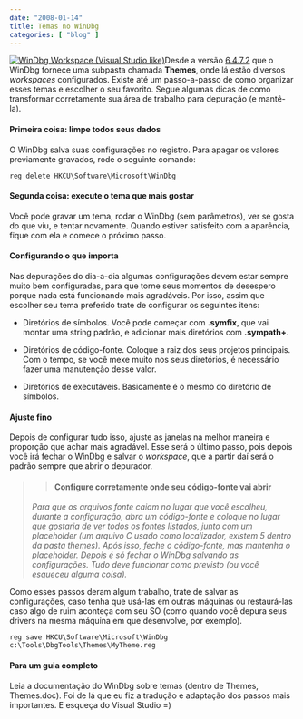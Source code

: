 ```yaml
---
date: "2008-01-14"
title: Temas no WinDbg
categories: [ "blog" ]
---
```

[![WinDbg Workspace (Visual Studio like)](http://i.imgur.com/X3IFGZb.thumbnail.png)](http://i.imgur.com/ivqb6MO.png)Desde a versão [6.4.7.2](http://www.microsoft.com/whdc/devtools/debugging/whatsnew.mspx) que o WinDbg fornece uma subpasta chamada **Themes**, onde lá estão diversos _workspaces_ configurados. Existe até um passo-a-passo de como organizar esses temas e escolher o seu favorito. Segue algumas dicas de como transformar corretamente sua área de trabalho para depuração (e mantê-la).

#### Primeira coisa: limpe todos seus dados

O WinDbg salva suas configurações no registro. Para apagar os valores previamente gravados, rode o seguinte comando:

    
    reg delete HKCU\Software\Microsoft\WinDbg

#### Segunda coisa: execute o tema que mais gostar

Você pode gravar um tema, rodar o WinDbg (sem parâmetros), ver se gosta do que viu, e tentar novamente. Quando estiver satisfeito com a aparência, fique com ela e comece o próximo passo.

#### Configurando o que importa

Nas depurações do dia-a-dia algumas configurações devem estar sempre muito bem configuradas, para que torne seus momentos de desespero porque nada está funcionando mais agradáveis. Por isso, assim que escolher seu tema preferido trate de configurar os seguintes itens:

	
  * Diretórios de símbolos. Você pode começar com **.symfix**, que vai montar uma string padrão, e adicionar mais diretórios com **.sympath+**.

	
  * Diretórios de código-fonte. Coloque a raiz dos seus projetos principais. Com o tempo, se você mexe muito nos seus diretórios, é necessário fazer uma manutenção desse valor.

	
  * Diretórios de executáveis. Basicamente é o mesmo do diretório de símbolos.

#### Ajuste fino

Depois de configurar tudo isso, ajuste as janelas na melhor maneira e proporção que achar mais agradável. Esse será o último passo, pois depois você irá fechar o WinDbg e salvar o _workspace_, que a partir daí será o padrão sempre que abrir o depurador.

<blockquote>

> 
> #### Configure corretamente onde seu código-fonte vai abrir
> 
_Para que os arquivos fonte caiam no lugar que você escolheu, durante a configuração, abra um código-fonte e coloque no lugar que gostaria de ver todos os fontes listados, junto com um placeholder (um arquivo C usado como localizador, existem 5 dentro da pasta themes). Após isso, feche o código-fonte, mas mantenha o placeholder. Depois é só fechar o WinDbg salvando as configurações. Tudo deve funcionar como previsto (ou você esqueceu alguma coisa)._</blockquote>

Como esses passos deram algum trabalho, trate de salvar as configurações, caso tenha que usá-las em outras máquinas ou restaurá-las caso algo de ruim aconteça com seu SO (como quando você depura seus drivers na mesma máquina em que desenvolve, por exemplo).

    
    reg save HKCU\Software\Microsoft\WinDbg c:\Tools\DbgTools\Themes\MyTheme.reg

#### Para um guia completo

Leia a documentação do WinDbg sobre temas (dentro de Themes, Themes.doc). Foi de lá que eu fiz a tradução e adaptação dos passos mais importantes. E esqueça do Visual Studio =)
